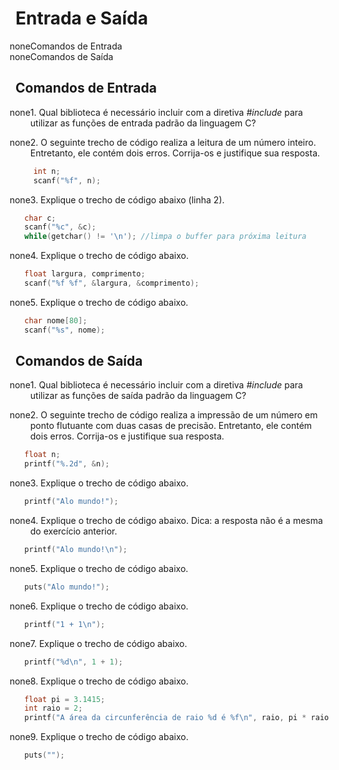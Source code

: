 <style type="text/css">
  ul {
    list-style: "none";
  }
</style>

# Entrada e Saída

* Comandos de Entrada
* Comandos de Saída


## Comandos de Entrada

* 1\. Qual biblioteca é necessário incluir com a diretiva *#include* para utilizar as funções de entrada padrão
da linguagem C?


* 2\. O seguinte trecho de código realiza a leitura de um número inteiro. Entretanto, ele contém dois erros.
Corrija-os e justifique sua resposta.

```c
    int n;
    scanf("%f", n);
```

* 3\. Explique o trecho de código abaixo (linha 2).

```c
  char c;
  scanf("%c", &c);
  while(getchar() != '\n'); //limpa o buffer para próxima leitura
```

* 4\. Explique o trecho de código abaixo.

```c
  float largura, comprimento;
  scanf("%f %f", &largura, &comprimento);
```

* 5\. Explique o trecho de código abaixo.

```c
  char nome[80];
  scanf("%s", nome);
```

## Comandos de Saída

* 1\. Qual biblioteca é necessário incluir com a diretiva *#include* para utilizar as funções de saída padrão
da linguagem C?

* 2\. O seguinte trecho de código realiza a impressão de um número em ponto flutuante com duas casas de precisão. Entretanto, ele contém dois erros.
Corrija-os e justifique sua resposta.

```c
  float n;
  printf("%.2d", &n);
```

* 3\. Explique o trecho de código abaixo.

```c
  printf("Alo mundo!");
```

* 4\. Explique o trecho de código abaixo. Dica: a resposta não é a mesma do exercício anterior.

```c
  printf("Alo mundo!\n");
```

* 5\. Explique o trecho de código abaixo.

```c
  puts("Alo mundo!");
```

* 6\. Explique o trecho de código abaixo.

```c
  printf("1 + 1\n");
```

* 7\. Explique o trecho de código abaixo.

```c
  printf("%d\n", 1 + 1);
```

* 8\. Explique o trecho de código abaixo.

```c
  float pi = 3.1415;
  int raio = 2;
  printf("A área da circunferência de raio %d é %f\n", raio, pi * raio * raio);
```

* 9\. Explique o trecho de código abaixo.


```c
  puts("");
```





































